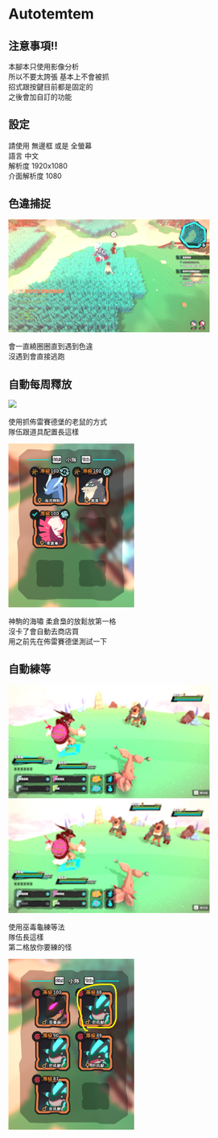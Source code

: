 # Autotemtem

## 注意事項!!
  
本腳本只使用影像分析  
所以不要太誇張 基本上不會被抓  
招式跟按鍵目前都是固定的  
之後會加自訂的功能

## 設定
請使用 無邊框 或是 全螢幕  
語言 中文   
解析度 1920x1080  
介面解析度 1080 
## 色違捕捉

<img src=img/luma_mode.gif width="400"> 

會一直繞圈圈直到遇到色違  
沒遇到會直接逃跑  

## 自動每周釋放  

<img src=img/release_mode.gif width="400"> 

使用抓佈雷賽德堡的老鼠的方式  
隊伍跟道具配置長這樣

<img src=img/weekly_release.png width="250"> 

神駒的海嘯 柔倉梟的放鬆放第一格  
沒卡了會自動去商店買  
用之前先在佈雷賽德堡測試一下  

## 自動練等
<img src=img/auto_exp1.gif width="400"> 
<img src=img/auto_exp2.gif width="400"> 

使用巫毒龜練等法  
隊伍長這樣  
第二格放你要練的怪  

<img src=img/auto_level.png width="250">

